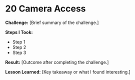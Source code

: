# 20 Camera Access

**Challenge:** [Brief summary of the challenge.]

**Steps I Took:**
- Step 1
- Step 2
- Step 3

**Result:** [Outcome after completing the challenge.]

**Lesson Learned:** [Key takeaway or what I found interesting.]
